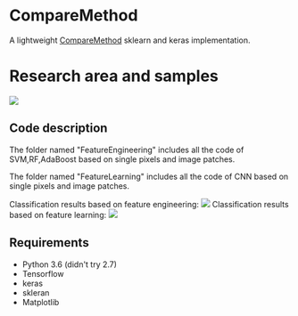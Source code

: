 # CompareMethod
A lightweight [CompareMethod](https://arxiv.org/abs/1611.07004) sklearn and keras implementation.

# Research area and samples
![](https://github.com/zhangtao151820/CompareMethod/blob/master/results/Figure%201.jpg)

## Code description

The folder named "FeatureEngineering" includes all the code of SVM,RF,AdaBoost based on single pixels and image patches.

The folder named "FeatureLearning" includes all the code of CNN based on single pixels and image patches.


Classification results based on feature engineering:
![](https://github.com/zhangtao151820/CompareMethod/blob/master/results/Figure%207.jpg)
Classification results based on feature learning:
![](https://github.com/zhangtao151820/CompareMethod/blob/master/results/Figure%209.jpg)

## Requirements
- Python 3.6 (didn't try 2.7)
- Tensorflow
- keras
- skleran
- Matplotlib
